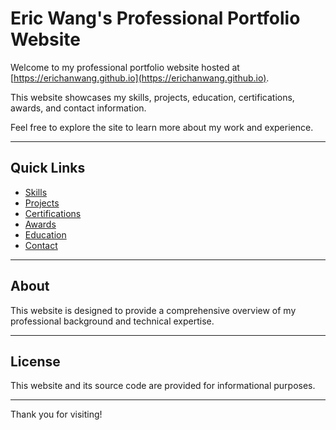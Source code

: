 # Eric Wang's Professional Portfolio Website

Welcome to my professional portfolio website hosted at [https://erichanwang.github.io](https://erichanwang.github.io).

This website showcases my skills, projects, education, certifications, awards, and contact information.

Feel free to explore the site to learn more about my work and experience.

---

## Quick Links

- [Skills](https://erichanwang.github.io/skills.html)
- [Projects](https://erichanwang.github.io/projects.html)
- [Certifications](https://erichanwang.github.io/certifications.html)
- [Awards](https://erichanwang.github.io/awards.html)
- [Education](https://erichanwang.github.io/education.html)
- [Contact](https://erichanwang.github.io/contact.php)

---

## About

This website is designed to provide a comprehensive overview of my professional background and technical expertise.

---

## License

This website and its source code are provided for informational purposes.

---

Thank you for visiting!
